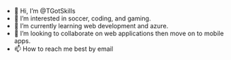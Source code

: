 - 👋 Hi, I’m @TGotSkills
- 👀 I’m interested in soccer, coding, and gaming.
- 🌱 I’m currently learning web development and azure.
- 💞️ I’m looking to collaborate on web applications then move on to mobile apps.
- 📫 How to reach me best by email

<!---
TGotSkills/TGotSkills is a ✨ special ✨ repository because its `README.md` (this file) appears on your GitHub profile.
You can click the Preview link to take a look at your changes.
--->
